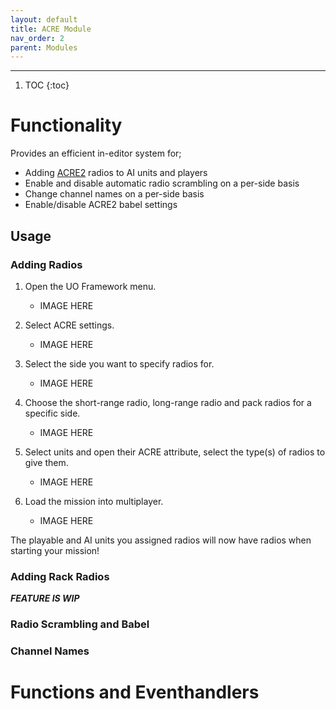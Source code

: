 ```yaml
---
layout: default
title: ACRE Module
nav_order: 2
parent: Modules
---
```


---

1. TOC
{:toc}

# Functionality

Provides an efficient in-editor system for;
- Adding [ACRE2](https://github.com/IDI-Systems/acre2) radios to AI units and players
- Enable and disable automatic radio scrambling on a per-side basis
- Change channel names on a per-side basis
- Enable/disable ACRE2 babel settings 

## Usage

### Adding Radios

1. Open the UO Framework menu.
	* IMAGE HERE

2. Select ACRE settings.
	* IMAGE HERE

3. Select the side you want to specify radios for.
	* IMAGE HERE

4. Choose the short-range radio, long-range radio and pack radios for a specific side.
	* IMAGE HERE

5. Select units and open their ACRE attribute, select the type(s) of radios to give them.
	* IMAGE HERE

6. Load the mission into multiplayer.
	* IMAGE HERE

The playable and AI units you assigned radios will now have radios when starting your mission!

### Adding Rack Radios

_**FEATURE IS WIP**_

### Radio Scrambling and Babel



### Channel Names



# Functions and Eventhandlers


